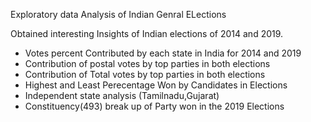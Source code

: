 Exploratory data Analysis of Indian Genral ELections

Obtained interesting Insights of Indian elections of 2014 and 2019.
 * Votes percent Contributed by each state in India for 2014 and 2019
 * Contribution of postal votes by top parties in both elections
 * Contribution of Total votes by top parties in both elections
 * Highest and Least Perecentage Won by Candidates in Elections
 * Independent state analysis (Tamilnadu,Gujarat)  
 * Constituency(493) break up of Party won in the 2019 Elections
